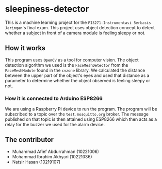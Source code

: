 # sleepiness-detector

This is a machine learning project for the `FI3271-Instrumentasi Berbasis Jaringan`'s final exam. This project uses object detection concept to detect whether a subject in front of a camera module is feeling sleepy or not.

## How it works
This program uses `OpenCV` as a tool for computer vision. The object detection algorithm we used is the `FaceMeshDetector` from the `FaceMeshModule` found in the `cvzone` library. We calculated the distance between the upper part of the object's eyes and used that distance as a parameter to determine whether the object observed is feeling sleepy or not.
### How it is connected to Arduino ESP8266
We are using a Raspberry Pi device to run the program. The program will be subscribed to a topic over the `test.mosquitto.org` broker. The message published on that topic is then attained using ESP8266 which then acts as a relay for the buzzer we used for the alarm device.

## The contributor
- Muhammad Afief Abdurrahman (10221006)
- Mohammad Ibrahim Akhyari (10221036)
- Natsir Hasan (10219107)
